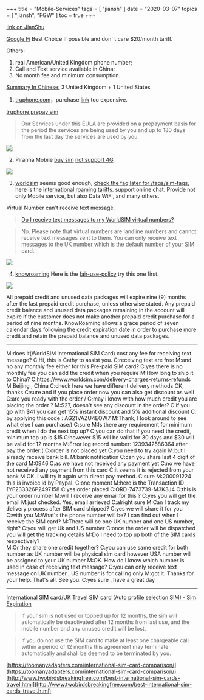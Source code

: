 +++
title = "Mobile-Services"
tags = [
    "jiansh"
]
date = "2020-03-07"
topics = [
    "jiansh",
    "FGW"
]
toc = true
+++



[link on JianShu](https://www.jianshu.com/p/7a2fa30f644d)

[Google Fi](https://www.vpsdawanjia.com/1101.html) Best Choice If possible and don' t care $20/month tariff.

Others: 
1. real American/United Kingdom phone number;
2. Call and Text service available in China;
3. No month fee and minimum consumption.

[Summary In Chinese:](https://www.cokemine.com/mgdhk5.html)    3 United Kingdom + 1 United States
1. [truphone.com](https://www.truphone.com/consumer/sim/)，purchase [link](https://myaccount.truphone.com/en-GB/Product/CustomizeProduct) too expensive.

[truphone prepay sim](https://www.truphone.com/legal/truphone-prepay-sim-terms-and-conditions/)
>Our Services under this EULA are provided on a prepayment basis for the period the services are being used by you and up to 180 days from the last day the services are used by you.

![](https://upload-images.jianshu.io/upload_images/3296949-197accd60d3846e4.png?imageMogr2/auto-orient/strip%7CimageView2/2/w/1240)

2. Piranha Mobile [buy sim](https://www.piranha-mobile.com/ecomm/index.php?route=product/product&product_id=51) [not support 4G](https://www.piranha-mobile.com/faqs/)

![](https://upload-images.jianshu.io/upload_images/3296949-b97871070f177186.png?imageMogr2/auto-orient/strip%7CimageView2/2/w/1240)

3. [worldsim](https://www.worldsim.com/international-sim-cards)  seems good enough, [check the faq later for /faqs/sim-faqs](https://www.worldsim.com/faqs/sim-faqs), here is the [international roaming tariffs](https://www.worldsim.com/international-roaming-tariffs). support online chat. Provide not only Mobile service, but also Data WiFi, and many others. 

Virtual Number can't receive text message.

> [Do I receive text messages to my WorldSIM virtual numbers?](https://www.worldsim.com/faqs/sim-faqs#nested-collapseThree94)

>No. Please note that virtual numbers are landline numbers and cannot receive text messages sent to them. You can only receive text messages to the UK number which is the default number of your SIM card.


![](https://upload-images.jianshu.io/upload_images/3296949-7b1abf4c074cfd1f.png?imageMogr2/auto-orient/strip%7CimageView2/2/w/1240)


4. [knowroaming](https://www.knowroaming.co/order/home/15-knowroaming-global-sim-card.html) Here is the [fair-use-policy](https://support.knowroaming.co/support/solutions/articles/2100023131-fair-use-policy) try this one first.

![](https://upload-images.jianshu.io/upload_images/3296949-3c7f23b4dd0e9d55.png?imageMogr2/auto-orient/strip%7CimageView2/2/w/1240)

All prepaid credit and unused data packages will expire nine (9) months after the last prepaid credit purchase, unless otherwise stated. Any prepaid credit balance and unused data packages remaining in the account will expire if the customer does not make another prepaid credit purchase for a period of nine months. KnowRoaming allows a grace period of seven calendar days following the credit expiration date in order to purchase more credit and retain the prepaid balance and unused data packages.

---

M:does it(WorldSIM International SIM Card) cost any fee for receiving text message?
C:Hi, this is Cathy to assist you.
C:receiving text are free
M:and no any monthly fee either for this Pre-paid SIM card?
C:yes there is no monthly fee you can add the credit when you require
M:How long  to ship it to China?
C:https://www.worldsim.com/delivery-charges-returns-refunds 
M:Beijing , China
C:check here we have different delivery methods
OK, thanks
C:sure and if you place order now you can also get discount as well
C:are you ready with the order /
C;may i know with how much credit you are placing the order ?
M:\$27, doesn't see any discount in the order?
C:if you go with \$41 you can get 15% instant discount and 5% additional discount
C: by applying this code : AG21VAZU4EOW7
M:Thank, I look around to see what else I can purchase:)
C:sure
M:Is there any requirement for minimum credit when I do the next top up?
C:you can do that if you need the credit, minimum top up  is \$15
C:however \$15 will be valid for 30 days and \$30 will be valid for 12 months
M:Error log record number: 1239342586364 after pay the order:(
C:order is not placed yet
C:you need to try again
M:but I already receive  bank bill.
M:bank notification
C:can you share last  4 digit of the card
M:0946
C:as we have not received any payment yet
C:no we have not received any payment from this card
C:it seems it is rejected from your bank
M:OK. I will try it again with direct pay method.
C:sure
M:200091224 this is invoice id by Paypal.
C:one moment
M:here is the Transaction ID 1YF233326P2497158
C:yes order placed
C:ORD-7473739-M3K3J4
C:this is your order number
M:will I receive any email for this ?
C:yes you will get the email
M:just checked. Yes, email arrieved
C:alright sure
M:Can I track my delivery process after SIM card shipped?
C:yes we will share it for you
C:with you
M:What's the phone number will be?  I can find out when I receive the SIM card?
M:There will be one UK number and one US number, right?
C:you will get Uk and US number
C:once the order will be dispatched you will get the tracking details
M:Do I need to top up both of the SIM cards respectively?  
M:Or they share one credit together?
C:you can use same credit for both number as UK number will be physical sim card however USA number will be assigned to your UK number
M:OK. How do I know which number is used in case of receiving text message?
C:you can only receive text message on UK number , US number is for calling only
M:got it. Thanks for your help. That's all. See you.
C:yes sure , have a great day

---

[International SIM card/UK Travel SIM card (Auto profile selection SIM) - Sim Expiration](https://www.worldsim.com/faqs?___store=global)

>If your sim is not used or topped up for 12 months, the sim will automatically be deactivated after 12 months from last use, and the mobile number and any unused credit will be lost.

>If you do not use the SIM card to make at least one chargeable call within a period of 12 months this agreement may terminate automatically and shall be deemed to be terminated by you.

[https://toomanyadapters.com/international-sim-card-comparison/](https://toomanyadapters.com/international-sim-card-comparison/)
[http://www.twobirdsbreakingfree.com/best-international-sim-cards-travel.html](http://www.twobirdsbreakingfree.com/best-international-sim-cards-travel.html)

